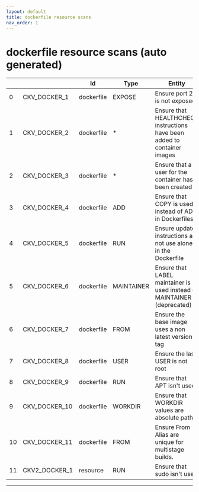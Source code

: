 ```yaml
---
layout: default
title: dockerfile resource scans
nav_order: 1
---
```


# dockerfile resource scans (auto generated)

|    |               | Id         | Type       | Entity                                                                   | Policy     | IaC                                                         |
|----|---------------|------------|------------|--------------------------------------------------------------------------|------------|-------------------------------------------------------------|
|  0 | CKV_DOCKER_1  | dockerfile | EXPOSE     | Ensure port 22 is not exposed                                            | dockerfile | https://github.com/bridgecrewio/checkov/tree/master/checkov |
|  1 | CKV_DOCKER_2  | dockerfile | *          | Ensure that HEALTHCHECK instructions have been added to container images | dockerfile | https://github.com/bridgecrewio/checkov/tree/master/checkov |
|  2 | CKV_DOCKER_3  | dockerfile | *          | Ensure that a user for the container has been created                    | dockerfile | https://github.com/bridgecrewio/checkov/tree/master/checkov |
|  3 | CKV_DOCKER_4  | dockerfile | ADD        | Ensure that COPY is used instead of ADD in Dockerfiles                   | dockerfile | https://github.com/bridgecrewio/checkov/tree/master/checkov |
|  4 | CKV_DOCKER_5  | dockerfile | RUN        | Ensure update instructions are not use alone in the Dockerfile           | dockerfile | https://github.com/bridgecrewio/checkov/tree/master/checkov |
|  5 | CKV_DOCKER_6  | dockerfile | MAINTAINER | Ensure that LABEL maintainer is used instead of MAINTAINER (deprecated)  | dockerfile | https://github.com/bridgecrewio/checkov/tree/master/checkov |
|  6 | CKV_DOCKER_7  | dockerfile | FROM       | Ensure the base image uses a non latest version tag                      | dockerfile | https://github.com/bridgecrewio/checkov/tree/master/checkov |
|  7 | CKV_DOCKER_8  | dockerfile | USER       | Ensure the last USER is not root                                         | dockerfile | https://github.com/bridgecrewio/checkov/tree/master/checkov |
|  8 | CKV_DOCKER_9  | dockerfile | RUN        | Ensure that APT isn't used                                               | dockerfile | https://github.com/bridgecrewio/checkov/tree/master/checkov |
|  9 | CKV_DOCKER_10 | dockerfile | WORKDIR    | Ensure that WORKDIR values are absolute paths                            | dockerfile | https://github.com/bridgecrewio/checkov/tree/master/checkov |
| 10 | CKV_DOCKER_11 | dockerfile | FROM       | Ensure From Alias are unique for multistage builds.                      | dockerfile | https://github.com/bridgecrewio/checkov/tree/master/checkov |
| 11 | CKV2_DOCKER_1 | resource   | RUN        | Ensure that sudo isn't used                                              | dockerfile | https://github.com/bridgecrewio/checkov/tree/master/checkov |


---


